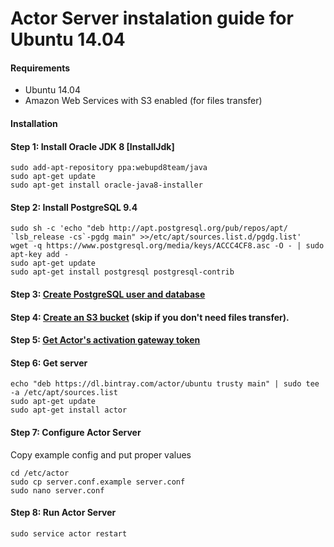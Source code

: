 # Actor Server instalation guide for Ubuntu 14.04

#### Requirements

* Ubuntu 14.04
* Amazon Web Services with S3 enabled (for files transfer)

#### Installation

#### Step 1: Install Oracle JDK 8 [InstallJdk] ###

```
sudo add-apt-repository ppa:webupd8team/java
sudo apt-get update
sudo apt-get install oracle-java8-installer
```

#### Step 2: Install PostgreSQL 9.4

```
sudo sh -c 'echo "deb http://apt.postgresql.org/pub/repos/apt/ `lsb_release -cs`-pgdg main" >>/etc/apt/sources.list.d/pgdg.list'
wget -q https://www.postgresql.org/media/keys/ACCC4CF8.asc -O - | sudo apt-key add -
sudo apt-get update
sudo apt-get install postgresql postgresql-contrib
```

#### Step 3: [Create PostgreSQL user and database](Database.md)

#### Step 4: [Create an S3 bucket](AWS.md) (skip if you don't need files transfer).

#### Step 5: [Get Actor's activation gateway token](Gateway.md)

#### Step 6: Get server

```
echo "deb https://dl.bintray.com/actor/ubuntu trusty main" | sudo tee -a /etc/apt/sources.list
sudo apt-get update
sudo apt-get install actor
```

#### Step 7: Configure Actor Server

Copy example config and put proper values

```
cd /etc/actor
sudo cp server.conf.example server.conf
sudo nano server.conf
```

#### Step 8: Run Actor Server

```
sudo service actor restart
```
